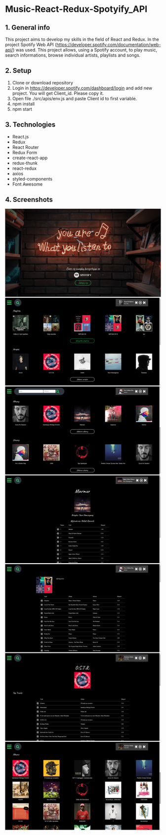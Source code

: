 # Music-React-Redux-Spotyify_API

## 1. General info
This project aims to develop my skills in the field of React and Redux. In the project Spotify Web API (https://developer.spotify.com/documentation/web-api/) was used. This project allows, using a Spotify account, to play music, search informations, browse individual artists, playlists and songs.
## 2. Setup
 1. Clone or download repository
 2. Login in https://developer.spotify.com/dashboard/login and add new project. You will get Client_id. Please copy it.
 3. Open file ./src/apis/env.js and paste Client id to first variable.
 4. npm install
 5. npm start
 
## 3. Technologies
* React.js
* Redux
* React Router
* Redux Form
* create-react-app
* redux-thunk
* react-redux
* axios
* styled-components
* Font Awesome

## 4. Screenshots
![Login](./screenshots/login.png)
![MainPage1](./screenshots/main_page_1.png)
![MainPage2](./screenshots/main_page_2.png)
![SingleAlbum](./screenshots/single_album.png)
![SinglePlaylist](./screenshots/single_playlist.png)
![SingleArtist1](./screenshots/single_artist_1.png)
![SingleArtist2](./screenshots/single_artist_2.png)
